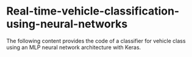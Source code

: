 # Real-time-vehicle-classification-using-neural-networks
The following content provides the code of a classifier for vehicle class using an MLP neural network architecture with Keras.
